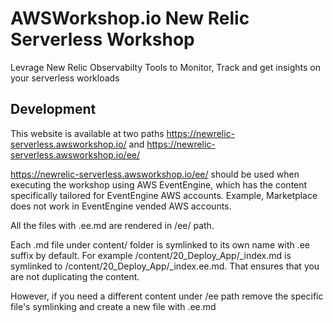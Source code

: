 

# AWSWorkshop.io New Relic Serverless Workshop

Levrage New Relic Observabilty Tools to Monitor, Track and get insights on your serverless workloads


## Development

This website is available at two paths https://newrelic-serverless.awsworkshop.io/ and https://newrelic-serverless.awsworkshop.io/ee/

https://newrelic-serverless.awsworkshop.io/ee/ should be used when executing the workshop using AWS EventEngine, which has the content specifically tailored for EventEngine AWS accounts. Example, Marketplace does not work in EventEngine vended AWS accounts.

All the files with .ee.md are rendered in /ee/ path.

Each .md file under content/ folder is symlinked to its own name with .ee suffix by default. For example /content/20_Deploy_App/_index.md is symlinked to /content/20_Deploy_App/_index.ee.md. That ensures that you are not duplicating the content.

However, if you need a different content under /ee path remove the specific file's symlinking and create a new file with .ee.md 